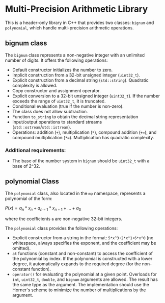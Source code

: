 # Multi-Precision Arithmetic Library

This is a header-only library in C++ that provides two classes: `bignum` and `polynomial`, which handle multi-precision arithmetic operations.

## bignum class

The `bignum` class represents a non-negative integer with an unlimited number of digits. It offers the following operations:

- Default constructor initializes the number to zero.
- Implicit construction from a 32-bit unsigned integer (`uint32_t`).
- Explicit construction from a decimal string (`std::string`). Quadratic complexity is allowed.
- Copy constructor and assignment operator.
- Explicit conversion to a 32-bit unsigned integer (`uint32_t`). If the number exceeds the range of `uint32_t`, it is truncated.
- Conditional evaluation (true if the number is non-zero).
- The class does not allow subtraction.
- Function `to_string` to obtain the decimal string representation
- Input/output operations to standard streams (`std::ostream`/`std::istream`).
- Operations: addition (`+`), multiplication (`*`), compound addition (`+=`), and compound multiplication (`*=`). Multiplication has quadratic complexity.

### Additional requirements:
- The base of the number system in `bignum` should be `uint32_t` with a base of 2^32.

## polynomial Class

The `polynomial` class, also located in the `mp` namespace, represents a polynomial of the form:

$P(x) = a_n * x_n + a_{n-1} * x_{n-1} + ... + a_0$

where the coefficients `a` are non-negative 32-bit integers.

The `polynomial` class provides the following operations:

- Explicit constructor from a string in the format: `5*x^3+2*x^1+6*x^0` (no whitespace, always specifies the exponent, and the coefficient may be omitted).
- `at` functions (constant and non-constant) to access the coefficient of the polynomial by index. If the polynomial is constructed with a lower degree, it automatically expands to the required degree (for the non-constant function).
- `operator()` for evaluating the polynomial at a given point. Overloads for `int`, `uint32_t`, `double`, and `bignum` arguments are allowed. The result has the same type as the argument. The implementation should use the Horner's scheme to minimize the number of multiplications by the argument.
